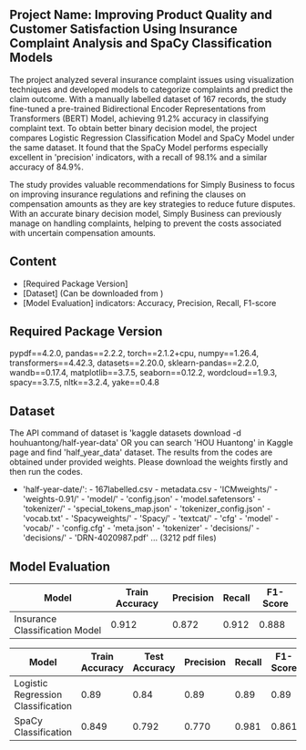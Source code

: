 ## Project Name: Improving Product Quality and Customer Satisfaction Using Insurance Complaint Analysis and SpaCy Classification Models
The project analyzed several insurance complaint issues using visualization techniques and developed models to categorize complaints and predict the claim outcome. With a manually labelled dataset of 167 records, the study fine-tuned a pre-trained Bidirectional Encoder Representations from Transformers (BERT) Model, achieving 91.2% accuracy in classifying complaint text. To obtain better binary decision model, the project compares Logistic Regression Classification Model and SpaCy Model under the same dataset. It found that the SpaCy Model performs especially excellent in 'precision' indicators, with a recall of 98.1% and a similar accuracy of 84.9%.

The study provides valuable recommendations for Simply Business to focus on improving insurance regulations and refining the clauses on compensation amounts as they are key strategies to reduce future disputes. With an accurate binary decision model, Simply Business can previously manage on handling complaints, helping to prevent the costs associated with uncertain compensation amounts.


## Content
- [Required Package Version] 
- [Dataset] (Can be downloaded from )
- [Model Evaluation] indicators: Accuracy, Precision, Recall, F1-score


## Required Package Version
pypdf==4.2.0, pandas==2.2.2, torch==2.1.2+cpu, numpy==1.26.4, transformers==4.42.3, datasets==2.20.0, sklearn-pandas==2.2.0, wandb==0.17.4, matplotlib==3.7.5, seaborn==0.12.2, wordcloud==1.9.3, spacy==3.7.5, nltk==3.2.4, yake==0.4.8


## Dataset
The API command of dataset is 'kaggle datasets download -d houhuantong/half-year-data' OR you can search 'HOU Huantong' in Kaggle page and find 'half_year_data' dataset. The results from the codes are obtained under provided weights. Please download the weights firstly and then run the codes.

- 'half-year-date/': 
	  - 167labelled.csv
	  - metadata.csv
	  - 'ICMweights/'
	    - 'weights-0.91/'
	      - 'model/'
	        - 'config.json'
	        - 'model.safetensors'
	      - 'tokenizer/'
	        - 'special_tokens_map.json'
	        - 'tokenizer_config.json'
	        - 'vocab.txt'
	  - 'Spacyweights/'
	    - 'Spacy/'
	      - 'textcat/'
	        - 'cfg'
	        - 'model'
	      - 'vocab/'
	        - 'config.cfg'
	        - 'meta.json'
	        - 'tokenizer'
	  - 'decisions/'
	    - 'decisions/'
	      - 'DRN-4020987.pdf'
	      ... (3212 pdf files)


## Model Evaluation
| Model                           | Train Accuracy | Precision | Recall | F1-Score |
|---------------------------------|----------------|-----------|--------|----------|
| Insurance Classification Model  | 0.912          | 0.872     | 0.912  | 0.888    |


| Model                              | Train Accuracy | Test Accuracy | Precision | Recall | F1-Score |
|------------------------------------|----------------|---------------|-----------|--------|----------|
| Logistic Regression Classification | 0.89           | 0.84          | 0.89      | 0.89   | 0.89     |
| SpaCy Classification               | 0.849          | 0.792         | 0.770     | 0.981  | 0.861    |

